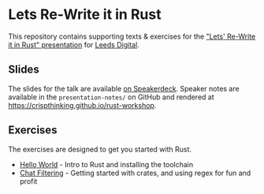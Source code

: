 # Lets Re-Write it in Rust

This repository contains supporting texts & exercises for the ["Lets'
Re-Write it in Rust" presentation][ld-event] for [Leeds
Digital][leeds-digital].

## Slides

The slides for the talk are available [on
Speakerdeck][speakerdeck-slides]. Speaker notes are available in the
`presentation-notes/` on GitHub and rendered at
<https://crispthinking.github.io/rust-workshop>.

## Exercises

The exercises are designed to get you started with Rust.

  * [Hello World](hello/) - Intro to Rust and installing the toolchain
  * [Chat Filtering](chatlines/) - Getting started with crates, and using regex for fun and profit


 [leeds-digital]: https://leedsdigitalfestival.org/
 [ld-event]: https://blog.crispthinking.com/time-to-let-your-skills-go-rusty?hs_preview=fonOnJco-5670310199
 [speakerdeck-slides]: https://speakerdeck.com/iwillspeak/a-rusty-guide-to-types-and-safety
